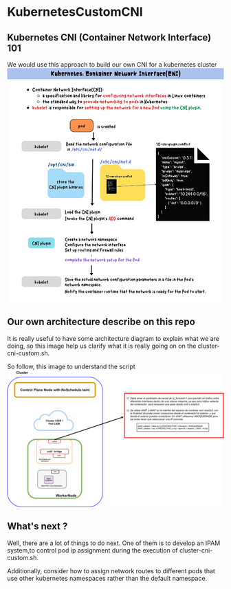 # KubernetesCustomCNI

## Kubernetes CNI (Container Network Interface) 101
We would use this approach to build our own CNI for a kubernetes cluster 
![Alt text](/images/1_u01ilFzfMjMm_TXZt2Lyiw.webp?raw=true "Kubernetes CNI basics")

## Our own architecture describe on this repo
It is really useful to have some architecture diagram to explain what we are doing, so this image help us clarify what it is really going on on the cluster-cni-custom.sh. 

So follow, this image to understand the script
![Alt text](/images/example.drawio.png?raw=true "Optional Title")

## What's next ?
Well, there are a lot of things to do next. One of them is to develop an IPAM system,to control pod ip assignment during the execution of cluster-cni-custom.sh. 

Additionally, consider how to assign network routes to different pods that use other kubernetes namespaces rather than the default namespace.